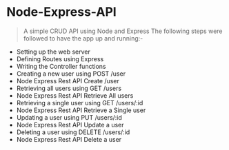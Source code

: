 # Node-Express-API
> A simple CRUD API using Node and Express
The following steps were followed to have the app up and running:-
- Setting up the web server
- Defining Routes using Express
- Writing the Controller functions
- Creating a new user using POST /user
- Node Express Rest API Create /user
- Retrieving all users using GET /users
- Node Express Rest API Retrieve All users
- Retrieving a single user using GET /users/:id
- Node Express Rest API Retrieve a Single user
- Updating a user using PUT /users/:id
- Node Express Rest API Update a user
- Deleting a user using DELETE /users/:id
- Node Express Rest API Delete a user